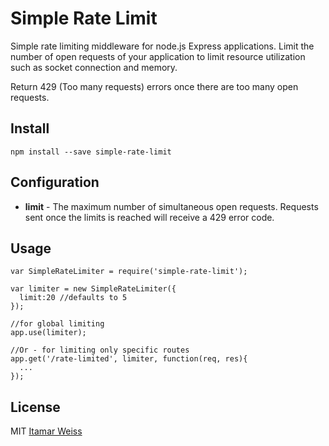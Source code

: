 #  Simple Rate Limit
Simple rate limiting middleware for node.js Express applications.
Limit the number of open requests of your application to limit resource utilization such as socket connection and memory.

Return 429 (Too many requests) errors once there are too many open requests.

## Install
`npm install --save simple-rate-limit`

## Configuration
- **limit** - The maximum number of simultaneous open requests. Requests sent once the limits is reached will receive a 429 error code.

## Usage
````
var SimpleRateLimiter = require('simple-rate-limit');

var limiter = new SimpleRateLimiter({
  limit:20 //defaults to 5
});

//for global limiting
app.use(limiter);

//Or - for limiting only specific routes
app.get('/rate-limited', limiter, function(req, res){
  ...
});
````

## License
MIT [Itamar Weiss](http://itamarweiss.com)
